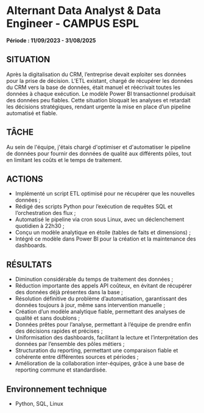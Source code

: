 # Alternant Data Analyst & Data Engineer - CAMPUS ESPL  
**Période : 11/09/2023 - 31/08/2025**

## SITUATION  
Après la digitalisation du CRM, l’entreprise devait exploiter ses données pour la prise de décision. L’ETL existant, chargé de récupérer les données du CRM vers la base de données, était manuel et réécrivait toutes les données à chaque exécution. Le modèle Power BI transactionnel produisait des données peu fiables. Cette situation bloquait les analyses et retardait les décisions stratégiques, rendant urgente la mise en place d’un pipeline automatisé et fiable.

## TÂCHE  
Au sein de l'équipe, j'étais chargé d'optimiser et d'automatiser le pipeline de données pour fournir des données de qualité aux différents pôles, tout en limitant les coûts et le temps de traitement.

## ACTIONS  
- Implémenté un script ETL optimisé pour ne récupérer que les nouvelles données ;  
- Rédigé des scripts Python pour l’exécution de requêtes SQL et l’orchestration des flux ;  
- Automatisé le pipeline via cron sous Linux, avec un déclenchement quotidien à 22h30 ;  
- Conçu un modèle analytique en étoile (tables de faits et dimensions) ;  
- Intégré ce modèle dans Power BI pour la création et la maintenance des dashboards.  

## RÉSULTATS  
- Diminution considérable du temps de traitement des données ;  
- Réduction importante des appels API coûteux, en évitant de récupérer des données déjà présentes dans la base ;  
- Résolution définitive du problème d’automatisation, garantissant des données toujours à jour, même sans intervention manuelle ;  
- Création d’un modèle analytique fiable, permettant des analyses de qualité et sans doublons ;  
- Données prêtes pour l’analyse, permettant à l’équipe de prendre enfin des décisions rapides et précises ;  
- Uniformisation des dashboards, facilitant la lecture et l’interprétation des données par l’ensemble des pôles métiers ;  
- Structuration du reporting, permettant une comparaison fiable et cohérente entre différentes sources et périodes ;  
- Amélioration de la collaboration inter-équipes, grâce à une base de reporting commune et standardisée.  

## Environnement technique  
- Python, SQL, Linux